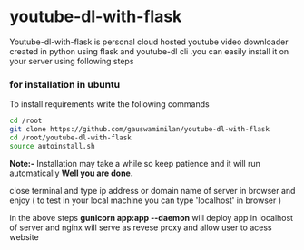 # youtube-dl-with-flask

Youtube-dl-with-flask is personal cloud hosted youtube video downloader created in python using flask and youtube-dl cli .you can easily install it on your server using following steps

### for installation in ubuntu
To install requirements write the following commands
```sh
cd /root
git clone https://github.com/gauswamimilan/youtube-dl-with-flask
cd /root/youtube-dl-with-flask
source autoinstall.sh
```
**Note:-** Installation may take a while so keep patience and it will run automatically
**Well you are done.**

close terminal and type ip address or domain name of server in browser and enjoy ( to test in your local machine you can type 'localhost' in browser )

in the above steps **gunicorn app:app --daemon** will deploy app in localhost of server and nginx will serve as revese proxy and allow user to acess website
